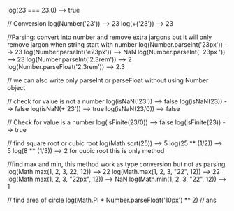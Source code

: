 log(23 === 23.0) --> true

// Conversion 
log(Number('23')) --> 23
log(+('23')) --> 23

//Parsing: convert into number and remove extra jargons but it will only remove jargon when string start with number
log(Number.parseInt('23px')) --> 23
log(Number.parseInt('e23px')) --> NaN
log(Number.parseInt(' 23px  ')) --> 23
log(Number.parseInt('2.3rem')) --> 2
log(Number.parseFloat('2.3rem')) --> 2.3

// we can also write only parseInt or parseFloat without using Number object

// check for value is not a number
log(isNaN('23')) --> false
log(isNaN(23)) --> false
log(isNaN(+'23')) --> true
log(isNaN(23/0)) --> false

// Check for value is a number
log(isFinite(23/0)) --> false
log(isFinite(23)) --> true


// find square root or cubic root
log(Math.sqrt(25)) --> 5
log(25 ** (1/2)) --> 5
log(8 ** (1/3)) --> 2 for cubic root this is only method

//find max and min, this method work as type conversion but not as parsing
log(Math.max(1, 2, 3, 22, 12)) --> 22
log(Math.max(1, 2, 3, "22", 12)) --> 22
log(Math.max(1, 2, 3, "22px", 12)) --> NaN
log(Math.min(1, 2, 3, "22", 12)) --> 1

// find area of circle
log(Math.PI * Number.parseFloat('10px') ** 2) // ans



